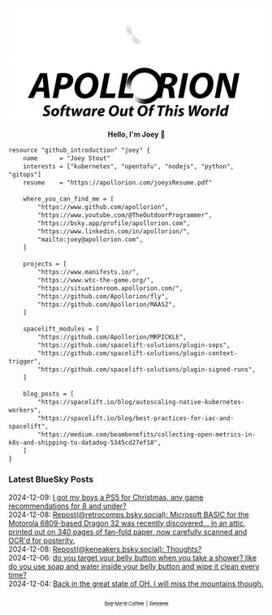 ![Personal Website](https://raw.githubusercontent.com/Apollorion/apollorion/main/logos/new-large-white-transparent.png#gh-dark-mode-only)![Personal Website](https://raw.githubusercontent.com/Apollorion/apollorion/main/logos/new-large-black-transparent.png#gh-light-mode-only)

<p align="center">
    <b>Hello, I'm Joey 👋</b>
</p>

```hcl
resource "github_introduction" "joey" {
    name      = "Joey Stout"
    interests = ["kubernetes", "opentofu", "nodejs", "python", "gitops"]
    resume    = "https://apollorion.com/joeysResume.pdf"

    where_you_can_find_me = [
        "https://www.github.com/apollorion",
        "https://www.youtube.com/@TheOutdoorProgrammer",
        "https://bsky.app/profile/apollorion.com",
        "https://www.linkedin.com/in/apollorion/",
        "mailto:joey@apollorion.com",
    ]

    projects = [
        "https://www.manifests.io/",
        "https://www.wtc-the-game.org/",
        "https://situationroom.apollorion.com/",
        "https://github.com/Apollorion/fly",
        "https://github.com/Apollorion/MAAS2",
    ]

    spacelift_modules = [
        "https://github.com/Apollorion/MRPICKLE",
        "https://github.com/spacelift-solutions/plugin-sops",
        "https://github.com/spacelift-solutions/plugin-context-trigger",
        "https://github.com/spacelift-solutions/plugin-signed-runs",
    ]

    blog_posts = [
        "https://spacelift.io/blog/autoscaling-native-kubernetes-workers",
        "https://spacelift.io/blog/best-practices-for-iac-and-spacelift",
        "https://medium.com/beambenefits/collecting-open-metrics-in-k8s-and-shipping-to-datadog-5345cd27ef18",
    ]
}
```

### Latest BlueSky Posts
2024-12-09: [I got my boys a PS5 for Christmas, any game recommendations for 8 and under? ](https://bsky.app/profile/apollorion.com/post/3lctgzqwmxc2z)  
2024-12-08: [Repost(@retrocomps.bsky.social): Microsoft BASIC for the Motorola 6809-based Dragon 32 was recently discovered...  in an attic, printed out on 340 pages of fan-fold paper, now carefully scanned and OCR'd for posterity. ](https://bsky.app/profile/retrocomps.bsky.social/post/3lcsz3xunw22t)  
2024-12-08: [Repost(@keneakers.bsky.social): Thoughts? ](https://bsky.app/profile/keneakers.bsky.social/post/3lcshzmxwsc2n)  
2024-12-06: [do you target your belly button when you take a shower? like do you use soap and water inside your belly button and wipe it clean every time? ](https://bsky.app/profile/apollorion.com/post/3lcnnm5enr22i)  
2024-12-04: [Back in the great state of OH. I will miss the mountains though. ](https://bsky.app/profile/apollorion.com/post/3lchkpds7bs2g)  


<p align="center">
    <a href="https://www.buymeacoffee.com/apollorion"><sub><sub>Buy Me A Coffee</sub></sub></a> <sub><sub>|</sub></sub> <a href="https://apollorion.com/joeysResume.pdf"><sub><sub>Resume</sub></sub></a>
</p>
